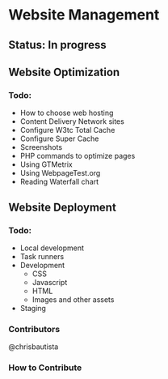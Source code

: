 # Website Management

## Status: In progress

## Website Optimization

### Todo: 
* How to choose web hosting
* Content Delivery Network sites
* Configure W3tc Total Cache
* Configure Super Cache
* Screenshots
* PHP commands to optimize pages
* Using GTMetrix
* Using WebpageTest.org
* Reading Waterfall chart

## Website Deployment

### Todo:
* Local development
* Task runners
* Development
  * CSS
  * Javascript
  * HTML
  * Images and other assets
* Staging


### Contributors
@chrisbautista

### How to Contribute
